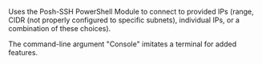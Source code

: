 Uses the Posh-SSH PowerShell Module to connect to provided IPs (range, CIDR (not properly configured to specific subnets), 
individual IPs, or a combination of these choices).

The command-line argument "Console" imitates a terminal for added features.
